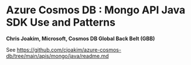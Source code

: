 # Azure Cosmos DB : Mongo API Java SDK Use and Patterns

**Chris Joakim, Microsoft, Cosmos DB Global Back Belt (GBB)**

See https://github.com/cjoakim/azure-cosmos-db/tree/main/apis/mongo/java/readme.md
